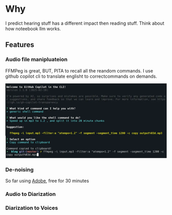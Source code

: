 # Why

I predict hearing stuff has a different impact then reading stuff. Think about how noteebook llm works.

## Features

### Audio file manipluateion

FFMPeg is great, BUT, PITA to recall all the reandom commands. I use github copilot cli to translate englisht to correctcommands on demands.

![](https://raw.githubusercontent.com/idvorkin/ipaste/main/20250607_074356.webp)

### De-noising

So far using [Adobe](https://podcast.adobe.com/en/enhance#), free for 30 minutes

### Audio to Diarization

### Diarization to Voices
